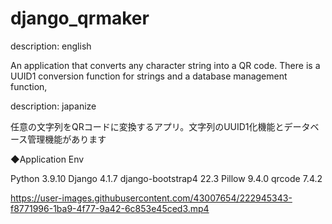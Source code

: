 # django_qrmaker
description: english

An application that converts any character string into a QR code. There is a UUID1 conversion function for strings and a database management function,

description: japanize

任意の文字列をQRコードに変換するアプリ。文字列のUUID1化機能とデータベース管理機能があります


◆Application Env

Python 3.9.10
Django 4.1.7
django-bootstrap4 22.3
Pillow 9.4.0
qrcode 7.4.2






https://user-images.githubusercontent.com/43007654/222945343-f8771996-1ba9-4f77-9a42-6c853e45ced3.mp4

